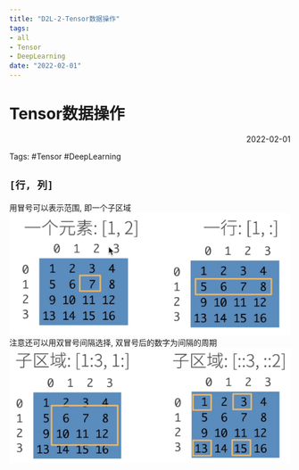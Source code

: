 ```yaml
---
title: "D2L-2-Tensor数据操作"
tags:
- all
- Tensor
- DeepLearning
date: "2022-02-01"
---
```

# Tensor数据操作

<div align="right"> 2022-02-01</div>

Tags: #Tensor #DeepLearning 

## `[行, 列]`
用冒号可以表示范围, 即一个子区域
![](notes/2022/2022.1/assets/img_2022-10-15-13.png)
注意还可以用双冒号间隔选择, 双冒号后的数字为间隔的周期
![](notes/2022/2022.1/assets/img_2022-10-15-14.png)


